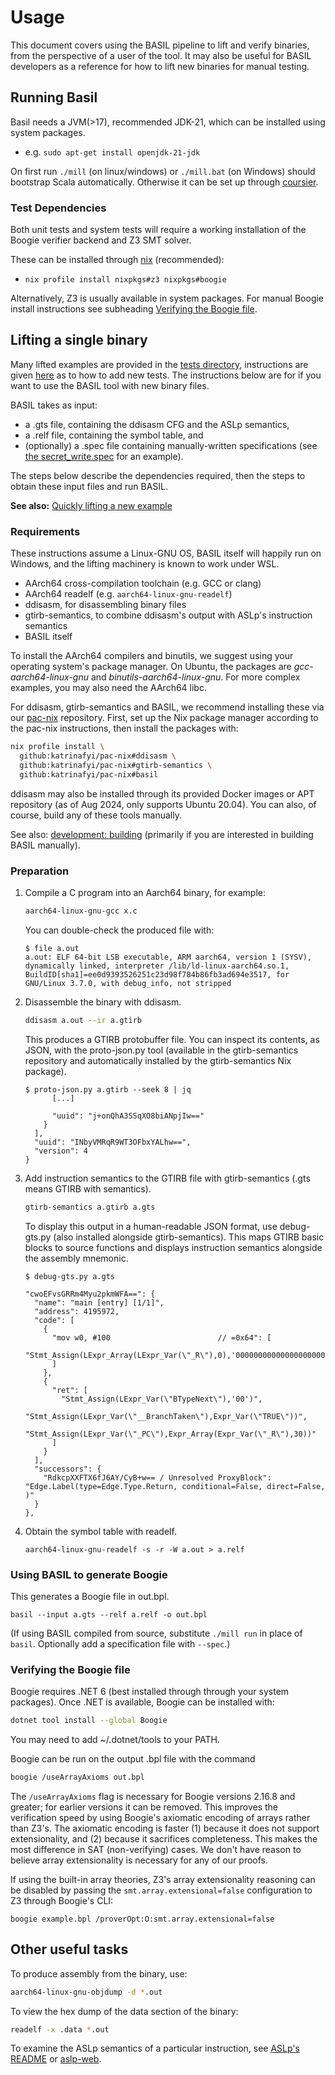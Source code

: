 # Usage

This document covers using the BASIL pipeline to lift and verify binaries,
from the perspective of a user of the tool.
It may also be useful for BASIL developers as a reference for how to lift
new binaries for manual testing.

## Running Basil

Basil needs a JVM(>17), recommended JDK-21, which can be installed using system packages.

- e.g. `sudo apt-get install openjdk-21-jdk`

On first run `./mill` (on linux/windows) or `./mill.bat` (on Windows) should bootstrap Scala automatically. Otherwise it can be set up through [coursier](https://get-coursier.io/docs/cli-installation).

### Test Dependencies

Both unit tests and system tests will require a working installation of the Boogie verifier backend and Z3 SMT solver.

These can be installed through [nix](https://github.com/katrinafyi/pac-nix?tab=readme-ov-file#first-time) (recommended):

- `nix profile install nixpkgs#z3 nixpkgs#boogie`

Alternatively, Z3 is usually available in system packages. For manual Boogie install instructions see subheading [Verifying the Boogie file](#verifying-the-boogie-file).

## Lifting a single binary

Many lifted examples are provided in the [tests directory][tests],
instructions are given [here](development/) as to how to add new tests.
The instructions below are for if you want to use the BASIL tool with new binary files.

BASIL takes as input:
- a .gts file, containing the ddisasm CFG and the ASLp semantics,
- a .relf file, containing the symbol table, and
- (optionally) a .spec file containing manually-written specifications
  (see [the secret\_write.spec][spec] for an example).

The steps below describe the dependencies required,
then the steps to obtain these input files
and run BASIL.

**See also:** [Quickly lifting a new example](quick-lifting.md)

[tests]: https://github.com/UQ-PAC/BASIL/tree/main/src/test/correct
[spec]: https://github.com/UQ-PAC/BASIL/blob/main/src/test/correct/secret_write/secret_write.spec

### Requirements

These instructions assume a Linux-GNU OS, BASIL itself will happily run on Windows,
and the lifting machinery is known to work under WSL.

- AArch64 cross-compilation toolchain (e.g. GCC or clang)
- AArch64 readelf (e.g. `aarch64-linux-gnu-readelf`)
- ddisasm, for disassembling binary files
- gtirb-semantics, to combine ddisasm's output with ASLp's instruction semantics
- BASIL itself

To install the AArch64 compilers and binutils, we suggest using your operating system's package manager.
On Ubuntu, the packages are _gcc-aarch64-linux-gnu_ and _binutils-aarch64-linux-gnu_.
For more complex examples, you may also need the AArch64 libc.

For ddisasm, gtirb-semantics and BASIL, we recommend installing these via our [pac-nix](https://github.com/katrinafyi/pac-nix) repository.
First, set up the Nix package manager according to the pac-nix instructions, then install the packages with:
```bash
nix profile install \
  github:katrinafyi/pac-nix#ddisasm \
  github:katrinafyi/pac-nix#gtirb-semantics \
  github:katrinafyi/pac-nix#basil
```

ddisasm may also be installed through its provided Docker images or
APT repository (as of Aug 2024, only supports Ubuntu 20.04).
You can also, of course, build any of these tools manually.

See also: [development: building](development/#building)
(primarily if you are interested in building BASIL manually).

### Preparation

1. Compile a C program into an Aarch64 binary, for example:

   ```bash
   aarch64-linux-gnu-gcc x.c
   ```

   You can double-check the produced file with:
   ```console
   $ file a.out
   a.out: ELF 64-bit LSB executable, ARM aarch64, version 1 (SYSV), dynamically linked, interpreter /lib/ld-linux-aarch64.so.1, BuildID[sha1]=ee0d9393526251c23d98f784b86fb3ad694e3517, for GNU/Linux 3.7.0, with debug_info, not stripped
   ```

2. Disassemble the binary with ddisasm.
   ```bash
   ddisasm a.out --ir a.gtirb
   ```

   This produces a GTIRB protobuffer file.
   You can inspect its contents, as JSON, with the proto-json.py tool
   (available in the gtirb-semantics repository and automatically installed by the gtirb-semantics Nix package).
   ```console
   $ proto-json.py a.gtirb --seek 8 | jq
         [...]

         "uuid": "j+onQhA3SSqXO8biANpjIw=="
       }
     ],
     "uuid": "INbyVMRqR9WT3OFbxYALhw==",
     "version": 4
   }
   ```

3. Add instruction semantics to the GTIRB file with gtirb-semantics (.gts means GTIRB with semantics).
   ```bash
   gtirb-semantics a.gtirb a.gts
   ```

   To display this output in a human-readable JSON format, use debug-gts.py
   (also installed alongside gtirb-semantics).
   This maps GTIRB basic blocks to source functions and displays instruction semantics
   alongside the assembly mnemonic.
   ```console
   $ debug-gts.py a.gts

   "cwoEFvsGRRm4Myu2pkmWFA==": {
     "name": "main [entry] [1/1]",
     "address": 4195972,
     "code": [
       {
         "mov w0, #100                        // =0x64": [
           "Stmt_Assign(LExpr_Array(LExpr_Var(\"_R\"),0),'0000000000000000000000000000000000000000000000000000000001100100')"
         ]
       },
       {
         "ret": [
           "Stmt_Assign(LExpr_Var(\"BTypeNext\"),'00')",
           "Stmt_Assign(LExpr_Var(\"__BranchTaken\"),Expr_Var(\"TRUE\"))",
           "Stmt_Assign(LExpr_Var(\"_PC\"),Expr_Array(Expr_Var(\"_R\"),30))"
         ]
       }
     ],
     "successors": {
       "RdkcpXXFTX6fJ6AY/CyB+w== / Unresolved ProxyBlock": "Edge.Label(type=Edge.Type.Return, conditional=False, direct=False, )"
     }
   },
   ```

4. Obtain the symbol table with readelf.
   ```
   aarch64-linux-gnu-readelf -s -r -W a.out > a.relf
   ```

### Using BASIL to generate Boogie

This generates a Boogie file in out.bpl.
```
basil --input a.gts --relf a.relf -o out.bpl
```
(If using BASIL compiled from source, substitute `./mill run` in place of `basil`.
Optionally add a specification file with `--spec`.)

### Verifying the Boogie file

Boogie requires .NET 6 (best installed through through your system packages).
Once .NET is available, Boogie can be installed with:
```bash
dotnet tool install --global Boogie
```
You may need to add ~/.dotnet/tools to your PATH.

Boogie can be run on the output .bpl file with the command
```bash
boogie /useArrayAxioms out.bpl
```

The `/useArrayAxioms` flag is necessary for Boogie versions 2.16.8 and greater;
for earlier versions it can be removed.
This improves the verification speed by using Boogie's axiomatic encoding of arrays rather than Z3's.
The axiomatic encoding is faster (1) because it does not support extensionality, and (2) because it sacrifices completeness.
This makes the most difference in SAT (non-verifying) cases.
We don't have reason to believe array extensionality is necessary for any of our proofs.

If using the built-in array theories, Z3's array extensionality reasoning can be disabled by
passing the `smt.array.extensional=false` configuration to Z3 through Boogie's CLI:

```
boogie example.bpl /proverOpt:O:smt.array.extensional=false
```

## Other useful tasks

To produce assembly from the binary, use:
```bash
aarch64-linux-gnu-objdump -d *.out
```

To view the hex dump of the data section of the binary:
```bash
readelf -x .data *.out
```

To examine the ASLp semantics of a particular instruction,
see [ASLp's README](https://github.com/UQ-PAC/aslp?tab=readme-ov-file#using-the-asl-partial-evaluator)
or [aslp-web](https://katrinafyi.github.io/aslp-web/).
